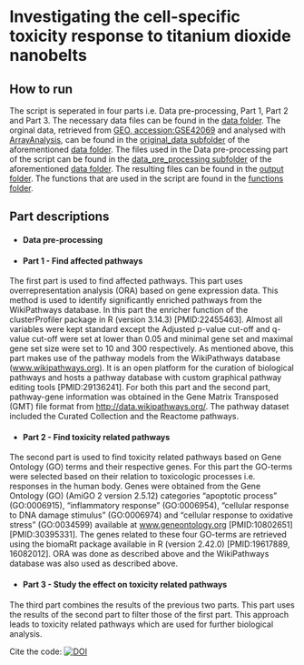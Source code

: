 # Investigating the cell-specific toxicity response to titanium dioxide nanobelts
## How to run
The script is seperated in four parts i.e. Data pre-processing, Part 1, Part 2 and Part 3. The necessary data files can be found in the [data folder](https://github.com/laurent2207/TiO2-scripts/tree/master/data). The orginal data, retrieved from [GEO, accession:GSE42069](https://www.ncbi.nlm.nih.gov/geo/query/acc.cgi?acc=GSE42069) and analysed with [ArrayAnalysis](https://arrayanalysis.org), can be found in the [original_data subfolder](https://github.com/laurent2207/TiO2-scripts/tree/master/data/original_data) of the aforementioned [data folder](https://github.com/laurent2207/TiO2-scripts/tree/master/data). The files used in the Data pre-processing part of the script can be found in the [data_pre_processing subfolder](https://github.com/laurent2207/TiO2-scripts/tree/master/data/data_pre_processing) of the aforementioned [data folder](https://github.com/laurent2207/TiO2-scripts/tree/master/data). The resulting files can be found in the [output folder](https://github.com/laurent2207/TiO2-scripts/tree/master/output). 
The functions that are used in the script are found in the [functions folder](https://github.com/laurent2207/TiO2-scripts/tree/master/functions).

## Part descriptions

* #### Data pre-processing


* #### Part 1 - Find affected pathways
The first part is used to find affected pathways. This part uses overrepresentation analysis (ORA) based on gene expression data. This method is used to identify significantly enriched pathways from the WikiPathways database. 
In this part the enricher function of the clusterProfiler package in R (version 3.14.3) [PMID:22455463].  Almost all variables were kept standard except the Adjusted p-value cut-off and q-value cut-off were set at lower than 0.05 and minimal gene set and maximal gene set size were set to 10 and 300 respectively.
As mentioned above, this part makes use of the pathway models from the WikiPathways database (www.wikipathways.org). It is an open platform for the curation of biological pathways and hosts a pathway database with custom graphical pathway editing tools [PMID:29136241]. 
For both this part and the second part, pathway-gene information was obtained in the Gene Matrix Transposed (GMT) file format from http://data.wikipathways.org/. The pathway dataset included the Curated Collection and the Reactome pathways.

* #### Part 2 - Find toxicity related pathways
The second part is used to find toxicity related pathways based on Gene Ontology (GO) terms and their respective genes. For this part the GO-terms were selected based on their relation to toxicologic processes i.e. responses in the human body. Genes were obtained from the Gene Ontology (GO) (AmiGO 2 version 2.5.12) categories “apoptotic process” (GO:0006915), “inflammatory response” (GO:0006954), “cellular response to DNA damage stimulus” (GO:0006974) and “cellular response to oxidative stress” (GO:0034599) available at www.geneontology.org [PMID:10802651][PMID:30395331]. 
The genes related to these four GO-terms are retrieved using the biomaRt package available in R (version 2.42.0) [PMID:19617889, 16082012]. ORA was done as described above and the WikiPathways database was also used as described above. 
 
* #### Part 3 - Study the effect on toxicity related pathways
The third part combines the results of the previous two parts. This part uses the results of the second part to filter those of the first part. This approach leads to toxicity related pathways which are used for further biological analysis. 

Cite the code: [![DOI](https://zenodo.org/badge/236458629.svg)](https://zenodo.org/badge/latestdoi/236458629)
